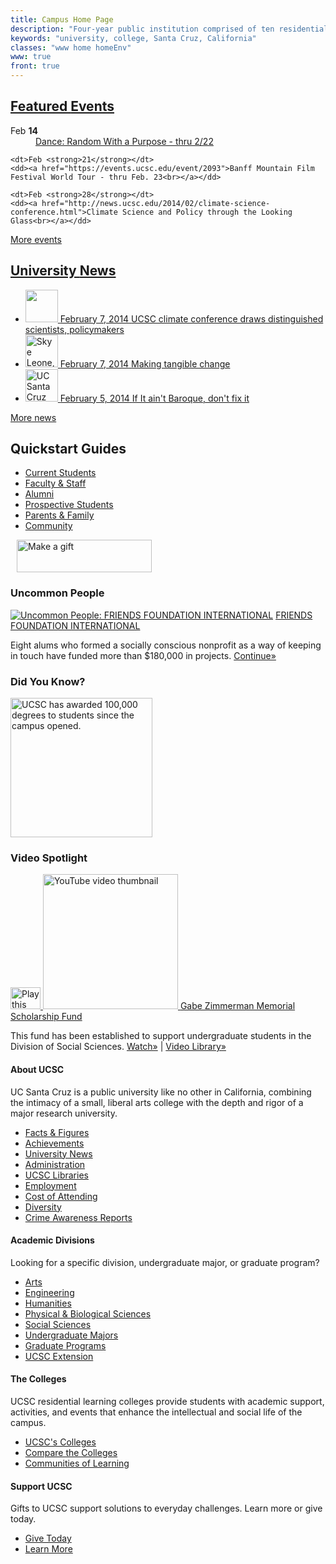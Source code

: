```yaml
---
title: Campus Home Page
description: "Four-year public institution comprised of ten residential college communities nestled in the redwood forests and meadows overlooking central California's Monterey Bay."
keywords: "university, college, Santa Cruz, California"
classes: "www home homeEnv"
www: true
front: true
---
```


<div class="row three combined light">

<div class="wrap">
<div id="events">
  <h2 class="block-header"><a href="https://events.ucsc.edu">Featured <span>Events</span></a></h2>
  <dl>
    <dt>Feb <strong>14</strong></dt>
    <dd><a href="https://events.ucsc.edu/event/2154">Dance: Random With a Purpose - thru 2/22<br></a></dd>
    
    <dt>Feb <strong>21</strong></dt>
    <dd><a href="https://events.ucsc.edu/event/2093">Banff Mountain Film Festival World Tour - thru Feb. 23<br></a></dd>
    
    <dt>Feb <strong>28</strong></dt>
    <dd><a href="http://news.ucsc.edu/2014/02/climate-science-conference.html">Climate Science and Policy through the Looking Glass<br></a></dd>      
  </dl>

  <p><a class="more" href="https://events.ucsc.edu" title="More campus events">More events</a></p>
</div>
</div>

<div class="wrap">
<div id="news" class="news">
  <h2 class="block-header"><a class="headline" href="http://news.ucsc.edu">University <span>News</span></a></h2>
  
  <ul>
    <li>
      <a href="http://news.ucsc.edu/2014/02/climate-science-conference.html">
        <span class="thumbnail">
          <img alt="" class="fltlft" height="52px" src="http://news.ucsc.edu/2014/02/images/hands-on-globe-80.jpg">
        </span>
          <span class="date">February 7, 2014</span>
          <span class="headline">UCSC climate conference draws distinguished scientists, policymakers</span>
      </a>
    </li>
    <li>
      <a href="http://news.ucsc.edu/2014/02/friends-foundation-international.html">
        <span class="thumbnail"><img alt="Skye Leone, Michael Freund, and Dean Alper" class="fltlft" height="52px" src="http://news.ucsc.edu/2014/02/images/skye-michael-dean thumb.jpg"></span>
        <span class="date">February 7, 2014</span>
        <span class="headline">Making tangible change</span></a>
    </li>
    <li>
      <a href="http://news.ucsc.edu/2014/02/baroque-burman-hall.html">
      <span class ="thumbnail"><img alt="UC Santa Cruz music professor Linda Burman-Hall" height="52px" src="http://news.ucsc.edu/2014/02/images/Burman-Hall-thumb.jpg"></span>
      <span class="date">February 5, 2014</span>
      <span class="headline">If It ain't Baroque, don't fix it</span></a>
    </li>
  </ul>

  <p><a class="more" href="http://news.ucsc.edu" title="More UCSC news stories">More news</a></p>
</div>
</div>

<div class="wrap">
<div id="quickstart">
<h2 class="block-header">Quickstart <span>Guides</span></h2>
<ul>
  <li><a href="http://studentservices.ucsc.edu">Current Students</a></li>
  <li><a href="quickstart/faculty-staff/index.html">Faculty &amp; Staff</a></li>
  <li><a href="http://alumni.ucsc.edu">Alumni</a></li>
  <li><a href="quickstart/prospective-students/index.html">Prospective Students</a></li>
  <li><a href="quickstart/family/index.html">Parents &amp; Family</a></li>
  <li><a href="quickstart/community/index.html">Community</a></li>
</ul>

<div class="event-badge" style="margin-top:10px;padding-left:10px;">
<a href="https://secure.imodules.com/s/1069/index-2-column.aspx?sid=1069&amp;gid=1&amp;pgid=761&amp;cid=1722&amp;utm_source=homepage&amp;utm_medium=button&amp;utm_campaign=giving"><img alt="Make a gift" height="52" src="http://www.ucsc.edu/images/banners/makeagift_red.png" width="216"></a>
</div>

</div>
</div>
</div>

<div class="row three separate dark">
<div class="wrap">
<div id="profile" class="block profile-block">
  <h3 class="block-header">Uncommon <span>People</span></h3>
  <div class="inner">
    <a href="http://news.ucsc.edu/2014/02/friends-foundation-international.html" title="Read more about FRIENDS FOUNDATION INTERNATIONAL">
      <img alt="Uncommon People: FRIENDS FOUNDATION INTERNATIONAL" src="http://news.ucsc.edu/2014/02/images/skye-michael-dean-216.jpg"></a>
      <a class="upTitle" href="http://news.ucsc.edu/2014/02/friends-foundation-international.html" title="Read more about FRIENDS FOUNDATION INTERNATIONAL">FRIENDS FOUNDATION INTERNATIONAL</a>
      <p>Eight alums who formed a socially conscious nonprofit as a way of keeping in touch have funded more than $180,000 in projects.  <a class="continu" href="http://news.ucsc.edu/2014/02/friends-foundation-international.html" title="Read more about FRIENDS FOUNDATION INTERNATIONAL"> Continue&#187;</a>
      </p>
    </div>
  </div>
</div>

<div class="wrap">
  <div id="know" class="block factoid-block">
    <h3 class="block-header">Did You <span>Know?</span></h3>
    <div class="inner">
      <img alt="UCSC has awarded 100,000 degrees to students since the campus opened." height="223" src="http://www.ucsc.edu/images/thought-provoking/100000-degrees.gif" width="227">
    </div>
  </div>
</div>

<div class="wrap last">
  <div id="video" class="block video-block">
    <h3 class="block-header">Video <span>Spotlight</span></h3>
    <div class="inner">
      <a class="fb thumb_link" href="https://www.youtube.com/watch?v=8HseIlmFKIE" title="Watch this video about Gabe Zimmerman Memorial Scholarship Fund">
        <img alt="Play this video" class="play-button" height="35" src="http://static.ucsc.edu/images/play_btn.png" width="48">
        <img alt="YouTube video thumbnail" src="http://news.ucsc.edu/video/images/gabe-zimmer-funding.jpg" width="216">
      </a>
      <a class="fb upTitle" href="https://www.youtube.com/watch?v=8HseIlmFKIE" title="Watch this video about Gabe Zimmerman Memorial Scholarship Fund">Gabe Zimmerman Memorial Scholarship Fund</a>
      <p>This fund has been established to support undergraduate students in the Division of Social Sciences.&#160;<a class="fb continu" href="https://www.youtube.com/watch?v=8HseIlmFKIE" title="Watch this video about Gabe Zimmerman Memorial Scholarship Fund">Watch&#187;</a> | <a class="fb continu" href="http://news.ucsc.edu/video/index.html" title="Video Library">Video Library&#187;</a></p>
    </div>
  </div>
</div>

</div>

<div class="row four clear">
<div class="wrap">
<h4>About <span>UCSC</span></h4>
<p>UC Santa Cruz is a public university like no other in California, combining the intimacy of a small, liberal arts college with the depth and rigor of a major research university.</p>
<ul>
  <li><a href="about/facts-figures.html">Facts &amp; Figures</a></li>
  <li><a href="about/achievements/index.html">Achievements</a></li>
  <li><a href="http://news.ucsc.edu/">University News</a></li>
  <li><a href="about/administration.html">Administration</a></li>
  <li><a href="http://library.ucsc.edu/">UCSC Libraries</a></li>
  <li><a href="http://www1.ucsc.edu/about/employment.asp">Employment</a></li>
  <li><a href="fees-cost/index.html">Cost of Attending</a></li>
  <li><a href="http://diversity.ucsc.edu">Diversity</a></li>
  <li><a href="about/crime-stats/index.html">Crime Awareness Reports</a></li>
</ul>
</div>

<div class="wrap">
<h4>Academic <span>Divisions</span></h4>
<p>Looking for a specific division, undergraduate major, or graduate program?</p>
<ul>
  <li><a href="http://arts.ucsc.edu">Arts</a></li>
  <li><a href="http://soe.ucsc.edu/">Engineering</a></li>
  <li><a href="http://humanities.ucsc.edu/">Humanities</a></li>
  <li><a href="http://pbsci.ucsc.edu/">Physical &amp; Biological Sciences</a></li>
  <li><a href="http://socialsciences.ucsc.edu/">Social Sciences</a></li>
  <li><a href="https://admissions.sa.ucsc.edu/discover/majors/index.cfm">Undergraduate Majors</a></li>
  <li><a href="http://graddiv.ucsc.edu/">Graduate Programs</a></li>
  <li><a href="http://www.ucsc-extension.edu/">UCSC Extension</a></li>
</ul>
</div>

<div class="wrap">
<h4>The <span>Colleges</span></h4>
<p>UCSC residential learning colleges provide students with academic support, activities, and events that enhance the intellectual and social life of the campus.</p>
<ul>
<li><a href="campus/colleges.html">UCSC's Colleges</a></li>
<li><a href="http://registrar.ucsc.edu/catalog/campus-life/index.html">Compare the Colleges</a></li>
<li><a href="http://admissions.ucsc.edu/publications/Communities-of-Learning-2013-14-web.pdf">Communities of Learning</a></li>
</ul>
</div>

<div class="wrap last">
<h4>Support <span>UCSC</span></h4>
<p>Gifts to UCSC support solutions to everyday challenges. Learn more or give today.</p>
<ul>
<li><a href="https://secure.imodules.com/s/1069/index-2-column.aspx?sid=1069&amp;gid=1&amp;pgid=761&amp;cid=1722">Give Today</a></li>
<li><a href="http://giving.ucsc.edu/index.html">Learn More</a></li>
</ul>
</div>

</div>
